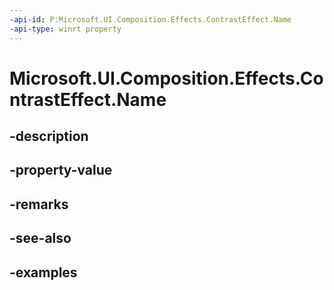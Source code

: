 ```yaml
---
-api-id: P:Microsoft.UI.Composition.Effects.ContrastEffect.Name
-api-type: winrt property
---
```


<!-- Property syntax.
public string Name { get;  set; }
-->

# Microsoft.UI.Composition.Effects.ContrastEffect.Name

## -description

## -property-value

## -remarks

## -see-also

## -examples

